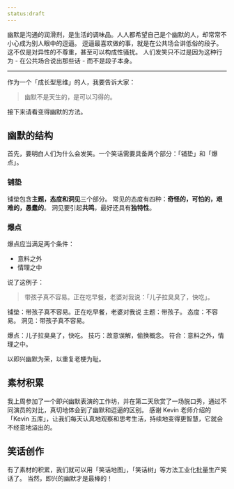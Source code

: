 ```yaml
---
status:draft
---
```

幽默是沟通的润滑剂，是生活的调味品。人人都希望自己是个幽默的人，却常常不小心成为别人眼中的逗逼。
逗逼最喜欢做的事，就是在公共场合讲低俗的段子。这不仅是对异性的不尊重，甚至可以构成性骚扰。
人们发笑只不过是因为这种行为 - 在公共场合说出那些话 - 而不是段子本身。

---
作为一个「成长型思维」的人，我要告诉大家：
>幽默不是天生的，是可以习得的。

接下来请看变得幽默的方法。
## 幽默的结构
首先，要明白人们为什么会发笑。一个笑话需要具备两个部分：「铺垫」和「爆点」。

### 铺垫
铺垫包含**主题，态度和洞见**三个部分。
常见的态度有四种：**奇怪的，可怕的，艰难的，愚蠢的**。
洞见要引起**共鸣**，最好还具有**独特性**。

### 爆点
爆点应当满足两个条件：
* 意料之外
* 情理之中

说了这例子：
>带孩子真不容易。正在吃早餐，老婆对我说：「儿子拉臭臭了，快吃」。

铺垫：带孩子真不容易。正在吃早餐，老婆对我说
主题：带孩子。
态度：不容易。
洞见：带孩子真不容易。

爆点：儿子拉臭臭了，快吃。
技巧：故意误解，偷换概念。
符合：意料之外，情理之中。

以即兴幽默为荣，以重复老梗为耻。

## 素材积累
我上周参加了一个即兴幽默表演的工作坊，并在第二天欣赏了一场脱口秀，通过不同演员的对比，真切地体会到了幽默和逗逼的区别。 
感谢 Kevin 老师介绍的 「Kevin 五库」，让我们每天认真地观察和思考生活，持续地变得更智慧，它就会不经意地溢出的。

## 笑话创作
有了素材的积累，我们就可以用「笑话地图」，「笑话树」等方法工业化批量生产笑话了。
当然，即兴的幽默才是最棒的！